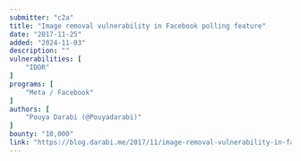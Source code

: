 ```yaml
---
submitter: "c2a"
title: "Image removal vulnerability in Facebook polling feature"
date: "2017-11-25"
added: "2024-11-03"
description: ""
vulnerabilities: [
    "IDOR"
]
programs: [
    "Meta / Facebook"
]
authors: [
    "Pouya Darabi (@Pouyadarabi)"
]
bounty: "10,000"
link: "https://blog.darabi.me/2017/11/image-removal-vulnerability-in-facebook.html"
---
```




